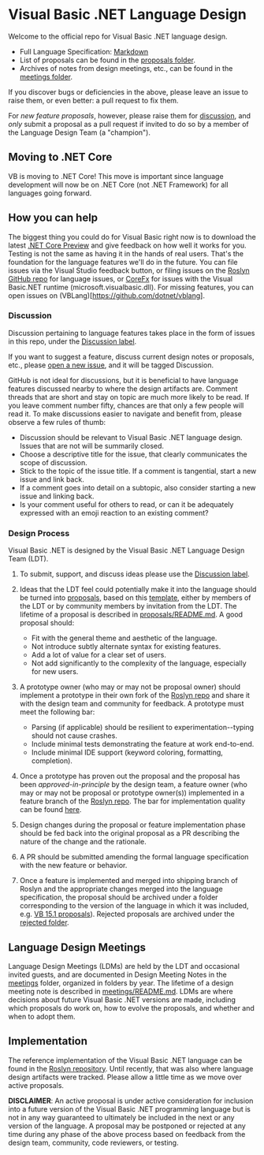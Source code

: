 # Visual Basic .NET Language Design

Welcome to the official repo for Visual Basic .NET language design.

* Full Language Specification: [Markdown](spec)
* List of proposals can be found in the [proposals folder](proposals).
* Archives of notes from design meetings, etc., can be found in the [meetings folder](meetings).

If you discover bugs or deficiencies in the above, please leave an issue to raise them, or even better: a pull request to fix them.

For *new feature proposals*, however, please raise them for [discussion](https://github.com/dotnet/vblang/labels/Discussion), and *only* submit a proposal as a pull request if invited to do so by a member of the Language Design Team (a "champion").

## Moving to .NET Core

VB is moving to .NET Core! This move is important since language development will now be on .NET Core (not .NET Framework) for all languages going forward. 

## How you can help

The biggest thing you could do for Visual Basic right now is to download the latest [.NET Core Preview](https://dotnet.microsoft.com/download/dotnet-core/3.0) and give feedback on how well it works for you. Testing is not the same as having it in the hands of real users. That's the foundation for the language features we'll do in the future. You can file issues via the Visual Studio feedback button, or filing issues on the [Roslyn GitHub repo](https://github.com/dotnet/roslyn) for language issues, or [CoreFx](https://github.com/dotnet/corefx) for issues with the Visual Basic.NET runtime (microsoft.visualbasic.dll). For missing features, you can open issues on (VBLang)[https://github.com/dotnet/vblang]. 

### Discussion

Discussion pertaining to language features takes place in the form of issues in this repo, under the [Discussion label](https://github.com/dotnet/vblang/labels/Discussion).

If you want to suggest a feature, discuss current design notes or proposals, etc., please [open a new issue](https://github.com/dotnet/vblang/issues/new), and it will be tagged Discussion.

GitHub is not ideal for discussions, but it is beneficial to have language features discussed nearby to where the design artifacts are. Comment threads that are short and stay on topic are much more likely to be read. If you leave comment number fifty, chances are that only a few people will read it. To make discussions easier to navigate and benefit from, please observe a few rules of thumb:

- Discussion should be relevant to Visual Basic .NET language design. Issues that are not will be summarily closed.
- Choose a descriptive title for the issue, that clearly communicates the scope of discussion.
- Stick to the topic of the issue title. If a comment is tangential, start a new issue and link back.
- If a comment goes into detail on a subtopic, also consider starting a new issue and linking back.
- Is your comment useful for others to read, or can it be adequately expressed with an emoji reaction to an existing comment?

### Design Process

Visual Basic .NET is designed by the Visual Basic .NET Language Design Team (LDT).

1. To submit, support, and discuss ideas please use the [Discussion label](https://github.com/dotnet/vblang/labels/Discussion).

2. Ideas that the LDT feel could potentially make it into the language should be turned into [proposals](proposals), based on this [template](proposals/proposal-template.md), either by members of the LDT or by community members by invitation from the LDT. The lifetime of a proposal is described in [proposals/README.md](proposals/README.md). A good proposal should:
    * Fit with the general theme and aesthetic of the language.
    * Not introduce subtly alternate syntax for existing features.
    * Add a lot of value for a clear set of users.
    * Not add significantly to the complexity of the language, especially for new users.  

3. A prototype owner (who may or may not be proposal owner) should implement a prototype in their own fork of the [Roslyn repo](https://github.com/dotnet/roslyn) and share it with the design team and community for feedback. A prototype must meet the following bar:
	* Parsing (if applicable) should be resilient to experimentation--typing should not cause crashes.
	* Include minimal tests demonstrating the feature at work end-to-end.
	* Include minimal IDE support (keyword coloring, formatting, completion).

4. Once a prototype has proven out the proposal and the proposal has been _approved-in-principle_ by the design team, a feature owner (who may or may not be proposal or prototype owner(s)) implemented in a feature branch of the [Roslyn repo](https://github.com/dotnet/roslyn). The bar for implementation quality can be found [here](https://github.com/dotnet/roslyn).

5. Design changes during the proposal or feature implementation phase should be fed back into the original proposal as a PR describing the nature of the change and the rationale.

6. A PR should be submitted amending the formal language specification with the new feature or behavior.

7. Once a feature is implemented and merged into shipping branch of Roslyn and the appropriate changes merged into the language specification, the proposal should be archived under a folder corresponding to the version of the language in which it was included, e.g. [VB 15.1 proposals](proposals/adopted/vb15.1)). Rejected proposals are archived under the [rejected folder](proposals/rejected).

## Language Design Meetings

Language Design Meetings (LDMs) are held by the LDT and occasional invited guests, and are documented in Design Meeting Notes in the [meetings](meetings) folder, organized in folders by year. The lifetime of a design meeting note is described in [meetings/README.md](meetings/README.md). LDMs are where decisions about future Visual Basic .NET versions are made, including which proposals do work on, how to evolve the proposals, and whether and when to adopt them.

## Implementation

The reference implementation of the Visual Basic .NET language can be found in the [Roslyn repository](https://github.com/dotnet/roslyn). Until recently, that was also where language design artifacts were tracked. Please allow a little time as we move over active proposals.

**DISCLAIMER**: An active proposal is under active consideration for inclusion into a future version of the Visual Basic .NET programming language but is not in any way guaranteed to ultimately be included in the next or any version of the language. A proposal may be postponed or rejected at any time during any phase of the above process based on feedback from the design team, community, code reviewers, or testing.
